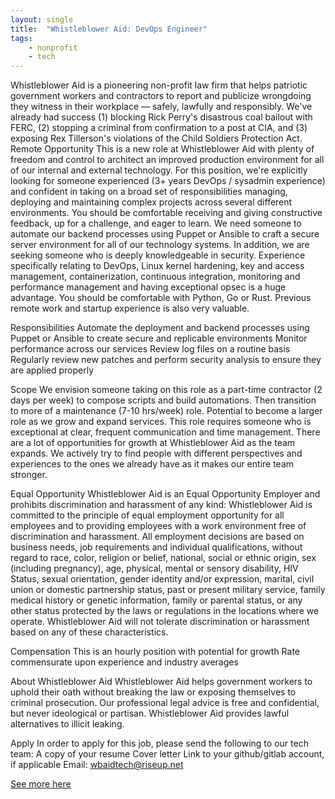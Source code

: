 ```yaml
---
layout: single
title:  "Whistleblower Aid: DevOps Engineer"
tags: 
    - nonprofit
    - tech
---
```


Whistleblower Aid is a pioneering non-profit law firm that helps patriotic government workers and contractors to report and publicize wrongdoing they witness in their workplace — safely, lawfully and responsibly.  We've already had success (1) blocking Rick Perry's disastrous coal bailout with FERC, (2) stopping a criminal from confirmation to a post at CIA, and (3) exposing Rex Tillerson's violations of the Child Soldiers Protection Act.
Remote Opportunity
This is a new role at Whistleblower Aid with plenty of freedom and control to architect an improved production environment for all of our internal and external technology.
For this position, we're explicitly looking for someone experienced (3+ years DevOps / sysadmin experience) and confident in taking on a broad set of responsibilities managing, deploying and maintaining complex projects across several different environments. You should be comfortable receiving and giving constructive feedback, up for a challenge, and eager to learn.
We need someone to automate our backend processes using Puppet or Ansible to craft a secure server environment for all of our technology systems. In addition, we are seeking someone who is deeply knowledgeable in security.
Experience specifically relating to DevOps, Linux kernel hardening, key and access management, containerization, continuous integration, monitoring and performance management and having exceptional opsec is a huge advantage. You should be comfortable with Python, Go or Rust. Previous remote work and startup experience is also very valuable.

Responsibilities
Automate the deployment and backend processes using Puppet or Ansible to create  secure and replicable environments
Monitor performance across our services
Review log files on a routine basis
Regularly review new patches and perform security analysis to ensure they are applied properly

Scope
We envision someone taking on this role as a part-time contractor (2 days per week) to compose scripts and build automations. Then transition to more of a maintenance (7-10 hrs/week) role.
Potential to become a larger role as we grow and expand services.
This role requires someone who is exceptional at clear, frequent communication and time management.
There are a lot of opportunities for growth at Whistleblower Aid as the team expands. We actively try to find people with different perspectives and experiences to the ones we already have as it makes our entire team stronger.

Equal Opportunity
Whistleblower Aid is an Equal Opportunity Employer and prohibits discrimination and harassment of any kind: Whistleblower Aid is committed to the principle of equal employment opportunity for all employees and to providing employees with a work environment free of discrimination and harassment. All employment decisions are based on business needs, job requirements and individual qualifications, without regard to race, color, religion or belief, national, social or ethnic origin, sex (including pregnancy), age, physical, mental or sensory disability, HIV Status, sexual orientation, gender identity and/or expression, marital, civil union or domestic partnership status, past or present military service, family medical history or genetic information, family or parental status, or any other status protected by the laws or regulations in the locations where we operate. Whistleblower Aid will not tolerate discrimination or harassment based on any of these characteristics. 

Compensation
This is an hourly position with potential for growth
Rate commensurate upon experience and industry averages

About Whistleblower Aid
Whistleblower Aid helps government workers to uphold their oath without breaking the law or exposing themselves to criminal prosecution. Our professional legal advice is free and confidential, but never ideological or partisan. Whistleblower Aid provides lawful alternatives to illicit leaking.

Apply
In order to apply for this job, please send the following to our tech team:
A copy of your resume
Cover letter
Link to your github/gitlab account, if applicable
Email: wbaidtech@riseup.net

[See more here](https://whistlebloweraid.org/)
	
